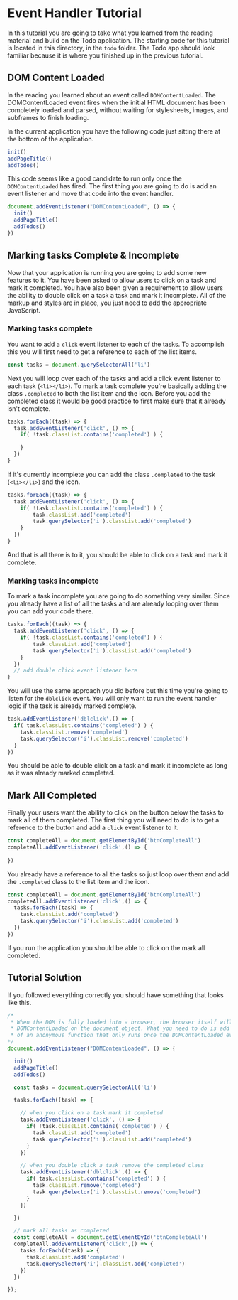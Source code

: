 # Event Handler Tutorial

In this tutorial you are going to take what you learned from the reading material and build on the Todo application. The starting code for this tutorial is located in this directory, in the `todo` folder. The Todo app should look familiar because it is where you finished up in the previous tutorial. 

## DOM Content Loaded

In the reading you learned about an event called `DOMContentLoaded`. The DOMContentLoaded event fires when the initial HTML document has been completely loaded and parsed, without waiting for stylesheets, images, and subframes to finish loading.

In the current application you have the following code just sitting there at the bottom of the application. 

```javascript
init()
addPageTitle()
addTodos()
```

This code seems like a good candidate to run only once the `DOMContentLoaded` has fired. The first thing you are going to do is add an event listener and move that code into the event handler.

```javascript
document.addEventListener("DOMContentLoaded", () => {
  init()
  addPageTitle()
  addTodos()
})
```

## Marking tasks Complete & Incomplete

Now that your application is running you are going to add some new features to it. You have been asked to allow users to click on a task and mark it completed. You have also been given a requirement to allow users the ability to double click on a task a task and mark it incomplete. All of the markup and styles are in place, you just need to add the appropriate JavaScript.


### Marking tasks complete

You want to add a `click` event listener to each of the tasks. To accomplish this you will first need to get a reference to each of the list items. 

```javascript
const tasks = document.querySelectorAll('li')
```

Next you will loop over each of the tasks and add a click event listener to each task (`<li></li>`). To mark a task complete you're basically adding the class `.completed` to both the list item and the icon. Before you add the completed class it would be good practice to first make sure that it already isn't complete. 

```javascript
tasks.forEach((task) => {
  task.addEventListener('click', () => {
    if( !task.classList.contains('completed') ) {

    }
  })
}
```

If it's currently incomplete you can add the class `.completed` to the task (`<li></li>`) and the icon. 

```javascript
tasks.forEach((task) => {
  task.addEventListener('click', () => {
    if( !task.classList.contains('completed') ) {
        task.classList.add('completed')
        task.querySelector('i').classList.add('completed')
    }
  })
}
```

And that is all there is to it, you should be able to click on a task and mark it complete.

### Marking tasks incomplete

To mark a task incomplete you are going to do something very similar. Since you already have a list of all the tasks and are already looping over them you can add your code there.

```javascript
tasks.forEach((task) => {
  task.addEventListener('click', () => {
    if( !task.classList.contains('completed') ) {
        task.classList.add('completed')
        task.querySelector('i').classList.add('completed')
    }
  })
  // add double click event listener here
}
```

You will use the same approach you did before but this time you're going to listen for the `dblclick` event. You will only want to run the event handler logic if the task is already marked complete. 

```javascript
task.addEventListener('dblclick',() => {
  if( task.classList.contains('completed') ) {
    task.classList.remove('completed')
    task.querySelector('i').classList.remove('completed')
  }
})
```

You should be able to double click on a task and mark it incomplete as long as it was already marked completed. 

## Mark All Completed

Finally your users want the ability to click on the button below the tasks to mark all of them completed. The first thing you will need to do is to get a reference to the button and add a `click` event listener to it.

```javascript
const completeAll = document.getElementById('btnCompleteAll')
completeAll.addEventListener('click',() => {
  
})
```

You already have a reference to all the tasks so just loop over them and add the `.completed` class to the list item and the icon.

```javascript
const completeAll = document.getElementById('btnCompleteAll')
completeAll.addEventListener('click',() => {
  tasks.forEach((task) => {
    task.classList.add('completed')
    task.querySelector('i').classList.add('completed')
  })
})
```

If you run the application you should be able to click on the mark all completed. 

## Tutorial Solution

If you followed everything correctly you should have something that looks like this.

```javascript
/*
 * When the DOM is fully loaded into a browser, the browser itself will trigger an event called 
 * DOMContentLoaded on the document object. What you need to do is add all of your event listeners inside 
 * of an anonymous function that only runs once the DOMContentLoaded event is fired.
*/
document.addEventListener("DOMContentLoaded", () => {

  init()
  addPageTitle()
  addTodos()

  const tasks = document.querySelectorAll('li')

  tasks.forEach((task) => {

    // when you click on a task mark it completed
    task.addEventListener('click', () => {
      if( !task.classList.contains('completed') ) {
        task.classList.add('completed')
        task.querySelector('i').classList.add('completed')
      }
    })

    // when you double click a task remove the completed class
    task.addEventListener('dblclick',() => {
      if( task.classList.contains('completed') ) {
        task.classList.remove('completed')
        task.querySelector('i').classList.remove('completed')
      }
    })

  })

  // mark all tasks as completed
  const completeAll = document.getElementById('btnCompleteAll')
  completeAll.addEventListener('click',() => {
    tasks.forEach((task) => {
      task.classList.add('completed')
      task.querySelector('i').classList.add('completed')
    })
  })

});
```
